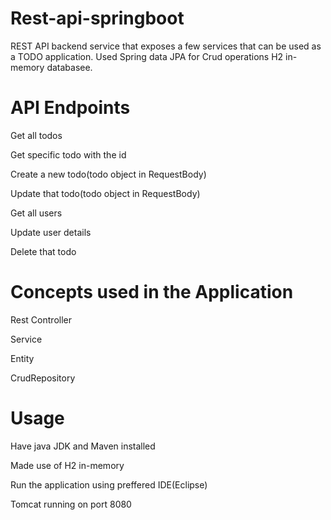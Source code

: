 # Rest-api-springboot
REST API backend service that exposes a few services that can be used as a TODO application.
Used Spring data JPA for Crud operations H2 in-memory databasee.
# API Endpoints
Get all todos

Get specific todo with the id

Create a new todo(todo object in RequestBody)

Update that todo(todo object in RequestBody)

Get all users

Update user details

Delete that todo

# Concepts used in the Application
Rest Controller

Service

Entity

CrudRepository

# Usage
Have java JDK and Maven installed

Made use of H2 in-memory

Run the application using preffered IDE(Eclipse)

Tomcat running on port 8080
